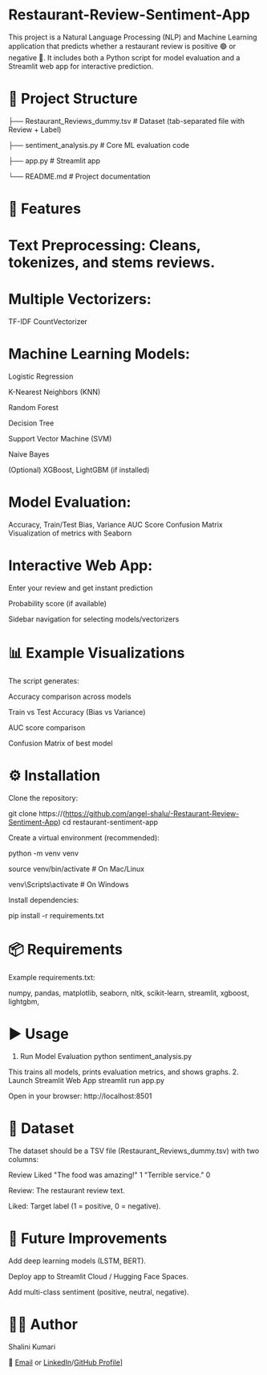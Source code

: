 # Restaurant-Review-Sentiment-App
This project is a Natural Language Processing (NLP) and Machine Learning application that predicts whether a restaurant review is positive 🟢 or negative 🔴.
It includes both a Python script for model evaluation and a Streamlit web app for interactive prediction.


# 📂 Project Structure
├── Restaurant_Reviews_dummy.tsv   # Dataset (tab-separated file with Review + Label)

├── sentiment_analysis.py          # Core ML evaluation code

├── app.py                         # Streamlit app

└── README.md                      # Project documentation


# 🚀 Features

# Text Preprocessing: Cleans, tokenizes, and stems reviews.

# Multiple Vectorizers:
TF-IDF
CountVectorizer

# Machine Learning Models:
   Logistic Regression
   
   K-Nearest Neighbors (KNN)
   
   Random Forest
   
   Decision Tree
   
   Support Vector Machine (SVM)
   
   Naive Bayes
   
   (Optional) XGBoost, LightGBM (if installed)

# Model Evaluation:
   Accuracy, Train/Test Bias, Variance
   AUC Score
   Confusion Matrix
   Visualization of metrics with Seaborn

# Interactive Web App:
   Enter your review and get instant prediction

   Probability score (if available)

   Sidebar navigation for selecting models/vectorizers



# 📊 Example Visualizations

   The script generates:

   Accuracy comparison across models

   Train vs Test Accuracy (Bias vs Variance)

   AUC score comparison

   Confusion Matrix of best model




# ⚙️ Installation

Clone the repository:

git clone https://(https://github.com/angel-shalu/-Restaurant-Review-Sentiment-App)
cd restaurant-sentiment-app


Create a virtual environment (recommended):

python -m venv venv

source venv/bin/activate   # On Mac/Linux

venv\Scripts\activate      # On Windows


Install dependencies:

pip install -r requirements.txt




# 📦 Requirements

Example requirements.txt:

numpy,
pandas,
matplotlib,
seaborn,
nltk,
scikit-learn,
streamlit,
xgboost,
lightgbm,




# ▶️ Usage
1. Run Model Evaluation
python sentiment_analysis.py


This trains all models, prints evaluation metrics, and shows graphs.
2. Launch Streamlit Web App
streamlit run app.py

Open in your browser: http://localhost:8501




# 📝 Dataset

The dataset should be a TSV file (Restaurant_Reviews_dummy.tsv) with two columns:

Review   Liked
"The food was amazing!"   1
"Terrible service."       0

Review: The restaurant review text.

Liked: Target label (1 = positive, 0 = negative).




# 📌 Future Improvements

Add deep learning models (LSTM, BERT).

Deploy app to Streamlit Cloud / Hugging Face Spaces.

Add multi-class sentiment (positive, neutral, negative).




# 👩‍💻 Author

Shalini Kumari

📧 [Email](shalinikumari8789@gmail.com) or [LinkedIn](https://www.linkedin.com/in/shalini-kumari-a237b3276/)/[GitHub Profile](https://github.com/angel-shalu)]
